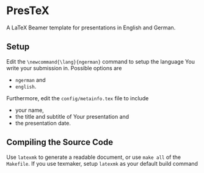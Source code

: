 PresTeX
=======

A LaTeX Beamer template for presentations in English and German.

Setup
-----

Edit the <code>\newcommand{\lang}{ngerman}</code> command to setup the language You write your submission in. Possible options are
* <code>ngerman</code> and
* <code>english</code>.

Furthermore, edit the <code>config/metainfo.tex</code> file to include
* your name,
* the title and subtitle of Your presentation and
* the presentation date.

Compiling the Source Code
-------------------------

Use `latexmk` to generate a readable document, or use `make all` of the `Makefile`.
If you use texmaker, setup `latexmk` as your default build command
